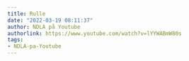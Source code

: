 ```yaml
---
title: Rulle
date: "2022-03-19 08:11:37"
author: NDLA på Youtube
authorlink: https://www.youtube.com/watch?v=lYYWABmW80s
tags:
- NDLA-pa-Youtube
---
```

